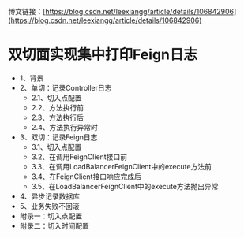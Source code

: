 博文链接：[https://blog.csdn.net/leexiangg/article/details/106842906](https://blog.csdn.net/leexiangg/article/details/106842906)

# 双切面实现集中打印Feign日志
- 1、背景
- 2、单切：记录Controller日志
  - 2.1、切入点配置
  - 2.2、方法执行前
  - 2.3、方法执行后
  - 2.4、方法执行异常时
- 3、双切：记录Feign日志
  - 3.1、切入点配置
  - 3.2、在调用FeignClient接口前
  - 3.3、在调用LoadBalancerFeignClient中的execute方法前
  - 3.4、在FeignClient接口响应完成后
  - 3.5、在LoadBalancerFeignClient中的execute方法抛出异常
- 4、异步记录数据库
- 5、业务失败不回滚
- 附录一：切入点配置
- 附录二：切入时间配置